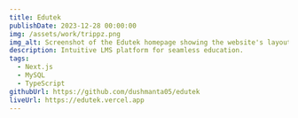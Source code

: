 ```yaml
---
title: Edutek
publishDate: 2023-12-28 00:00:00
img: /assets/work/trippz.png
img_alt: Screenshot of the Edutek homepage showing the website's layout and design
description: Intuitive LMS platform for seamless education.
tags:
  - Next.js
  - MySQL
  - TypeScript
githubUrl: https://github.com/dushmanta05/edutek
liveUrl: https://edutek.vercel.app
---
```

